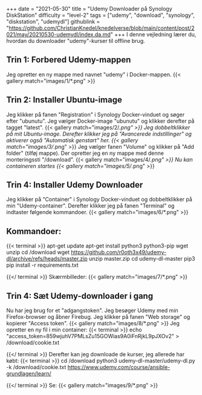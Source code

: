+++
date = "2021-05-30"
title = "Udemy Downloader på Synology DiskStation"
difficulty = "level-2"
tags = ["udemy", "download", "synology", "diskstation", "udemydl"]
githublink = "https://github.com/ChristianKnedel/knedelverse/blob/main/content/post/2021/may/20210530-udemydl/index.da.md"
+++
I denne vejledning lærer du, hvordan du downloader "udemy"-kurser til offline brug.
## Trin 1: Forbered Udemy-mappen
Jeg opretter en ny mappe med navnet "udemy" i Docker-mappen.
{{< gallery match="images/1/*.png" >}}

## Trin 2: Installer Ubuntu-image
Jeg klikker på fanen "Registration" i Synology Docker-vinduet og søger efter "ubunutu". Jeg vælger Docker-image "ubunutu" og klikker derefter på tagget "latest".
{{< gallery match="images/2/*.png" >}}
Jeg dobbeltklikker på mit Ubuntu-image. Derefter klikker jeg på "Avancerede indstillinger" og aktiverer også "Automatisk genstart" her.
{{< gallery match="images/3/*.png" >}}
Jeg vælger fanen "Volume" og klikker på "Add folder" (tilføj mappe). Der opretter jeg en ny mappe med denne monteringssti "/download".
{{< gallery match="images/4/*.png" >}}
Nu kan containeren startes
{{< gallery match="images/5/*.png" >}}

## Trin 4: Installer Udemy Downloader
Jeg klikker på "Container" i Synology Docker-vinduet og dobbeltklikker på min "Udemy-container". Derefter klikker jeg på fanen "Terminal" og indtaster følgende kommandoer.
{{< gallery match="images/6/*.png" >}}

##  Kommandoer:

{{< terminal >}}
apt-get update
apt-get install python3 python3-pip wget unzip
cd /download
wget https://github.com/r0oth3x49/udemy-dl/archive/refs/heads/master.zip
unzip master.zip
cd udemy-dl-master
pip3 pip install -r requirements.txt

{{</ terminal >}}
Skærmbilleder:
{{< gallery match="images/7/*.png" >}}

## Trin 4: Sæt Udemy-downloader i gang
Nu har jeg brug for et "adgangstoken". Jeg besøger Udemy med min Firefox-browser og åbner Firebug. Jeg klikker på fanen "Web storage" og kopierer "Access token".
{{< gallery match="images/8/*.png" >}}
Jeg opretter en ny fil i min container:
{{< terminal >}}
echo "access_token=859wjuhV7PMLsZu15GOWias9A0iFnRjkL9pJXOv2" > /download/cookie.txt

{{</ terminal >}}
Derefter kan jeg downloade de kurser, jeg allerede har købt:
{{< terminal >}}
cd /download
python3 udemy-dl-master/udemy-dl.py -k /download/cookie.txt https://www.udemy.com/course/ansible-grundlagen/learn/

{{</ terminal >}}
Se:
{{< gallery match="images/9/*.png" >}}
